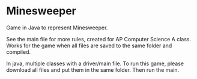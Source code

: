 # Minesweeper
Game in Java to represent Minesweeper.

See the main file for more rules, created for AP Computer Science A class.
Works for the game when all files are saved to the same folder and compiled.

In java, multiple classes with a driver/main file.
To run this game, please download all files and put them in the same folder. Then run the main.
